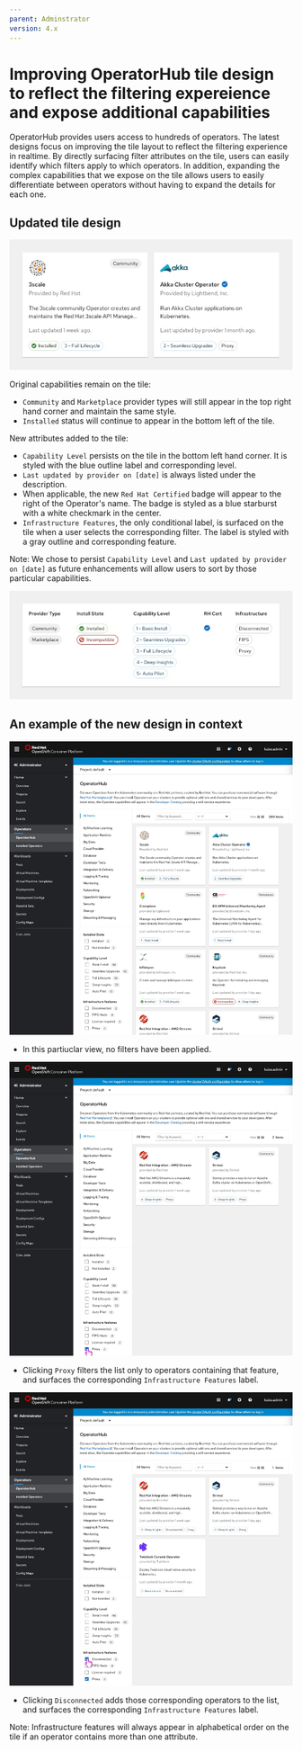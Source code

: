 ```yaml
---
parent: Adminstrator
version: 4.x
---
```


# Improving OperatorHub tile design to reflect the filtering expereience and expose additional capabilities

OperatorHub provides users access to hundreds of operators. The latest designs focus on improving the tile layout to reflect the filtering experience in realtime. By directly surfacing filter attributes on the tile, users can easily identify which filters apply to which operators. In addition, expanding the complex capabilities that we expose on the tile allows users to easily differentiate between operators without having to expand the details for each one.

## Updated tile design

![Tile Design](img/Tile-Design.jpg)

Original capabilities remain on the tile:
- `Community` and `Marketplace` provider types will still appear in the top right hand corner and maintain the same style.
- `Installed` status will continue to appear in the bottom left of the tile.

New attributes added to the tile:
- `Capability Level` persists on the tile in the bottom left hand corner. It is styled with the blue outline label and corresponding level.
- `Last updated by provider on [date]` is always listed under the description.
- When applicable, the new `Red Hat Certified` badge will appear to the right of the Operator's name. The badge is styled as a blue starburst with a white checkmark in the center.
- `Infrastructure Features`, the only conditional label, is surfaced on the tile when a user selects the corresponding filter. The label is styled with a gray outline and corresponding feature.

Note: We chose to persist `Capability Level` and `Last updated by provider on [date]` as future enhancements will allow users to sort by those particular capabilities. 

![Tile Design](img/New_Labels.jpg)

## An example of the new design in context

![Default View](img/OperatorHub-1.jpg)
- In this partiuclar view, no filters have been applied.

![Filtered Proxy](img/OperatorHub-2.jpg)
- Clicking `Proxy` filters the list only to operators containing that feature, and surfaces the corresponding `Infrastructure Features` label.

![Filtered Proxy + Disconnected](img/OperatorHub-3.jpg)
- Clicking `Disconnected` adds those corresponding operators to the list, and surfaces the corresponding `Infrastructure Features` label.

Note: Infrastructure features will always appear in alphabetical order on the tile if an operator contains more than one attribute.


